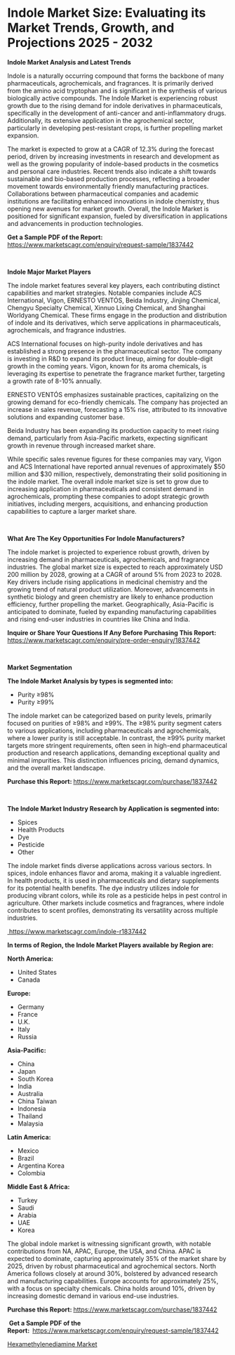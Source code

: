 <p><h1>Indole Market Size: Evaluating its Market Trends, Growth, and Projections 2025 - 2032</h1></p><p><strong>Indole Market Analysis and Latest Trends</strong></p>
<p><p>Indole is a naturally occurring compound that forms the backbone of many pharmaceuticals, agrochemicals, and fragrances. It is primarily derived from the amino acid tryptophan and is significant in the synthesis of various biologically active compounds. The Indole Market is experiencing robust growth due to the rising demand for indole derivatives in pharmaceuticals, specifically in the development of anti-cancer and anti-inflammatory drugs. Additionally, its extensive application in the agrochemical sector, particularly in developing pest-resistant crops, is further propelling market expansion.</p><p>The market is expected to grow at a CAGR of 12.3% during the forecast period, driven by increasing investments in research and development as well as the growing popularity of indole-based products in the cosmetics and personal care industries. Recent trends also indicate a shift towards sustainable and bio-based production processes, reflecting a broader movement towards environmentally friendly manufacturing practices. Collaborations between pharmaceutical companies and academic institutions are facilitating enhanced innovations in indole chemistry, thus opening new avenues for market growth. Overall, the Indole Market is positioned for significant expansion, fueled by diversification in applications and advancements in production technologies.</p></p>
<p><strong>Get a Sample PDF of the Report:&nbsp;</strong> <a href="https://www.marketscagr.com/enquiry/request-sample/1837442?utm_campaign=3135&utm_medium=2&utm_source=Github&utm_content=ia&utm_term=02042025&utm_id=indole">https://www.marketscagr.com/enquiry/request-sample/1837442</a></p>
<p>&nbsp;</p>
<p><strong>Indole Major Market Players</strong></p>
<p><p>The indole market features several key players, each contributing distinct capabilities and market strategies. Notable companies include ACS International, Vigon, ERNESTO VENTÓS, Beida Industry, Jinjing Chemical, Chengyu Specialty Chemical, Xinnuo Lixing Chemical, and Shanghai Worldyang Chemical. These firms engage in the production and distribution of indole and its derivatives, which serve applications in pharmaceuticals, agrochemicals, and fragrance industries.</p><p>ACS International focuses on high-purity indole derivatives and has established a strong presence in the pharmaceutical sector. The company is investing in R&D to expand its product lineup, aiming for double-digit growth in the coming years. Vigon, known for its aroma chemicals, is leveraging its expertise to penetrate the fragrance market further, targeting a growth rate of 8-10% annually.</p><p>ERNESTO VENTÓS emphasizes sustainable practices, capitalizing on the growing demand for eco-friendly chemicals. The company has projected an increase in sales revenue, forecasting a 15% rise, attributed to its innovative solutions and expanding customer base.</p><p>Beida Industry has been expanding its production capacity to meet rising demand, particularly from Asia-Pacific markets, expecting significant growth in revenue through increased market share.</p><p>While specific sales revenue figures for these companies may vary, Vigon and ACS International have reported annual revenues of approximately $50 million and $30 million, respectively, demonstrating their solid positioning in the indole market. The overall indole market size is set to grow due to increasing application in pharmaceuticals and consistent demand in agrochemicals, prompting these companies to adopt strategic growth initiatives, including mergers, acquisitions, and enhancing production capabilities to capture a larger market share.</p></p>
<p>&nbsp;</p>
<p><strong>What Are The Key Opportunities For Indole Manufacturers?</strong></p>
<p><p>The indole market is projected to experience robust growth, driven by increasing demand in pharmaceuticals, agrochemicals, and fragrance industries. The global market size is expected to reach approximately USD 200 million by 2028, growing at a CAGR of around 5% from 2023 to 2028. Key drivers include rising applications in medicinal chemistry and the growing trend of natural product utilization. Moreover, advancements in synthetic biology and green chemistry are likely to enhance production efficiency, further propelling the market. Geographically, Asia-Pacific is anticipated to dominate, fueled by expanding manufacturing capabilities and rising end-user industries in countries like China and India.</p></p>
<p><strong>Inquire or Share Your Questions If Any Before Purchasing This Report:</strong> <a href="https://www.marketscagr.com/enquiry/pre-order-enquiry/1837442?utm_campaign=3135&utm_medium=2&utm_source=Github&utm_content=ia&utm_term=02042025&utm_id=indole">https://www.marketscagr.com/enquiry/pre-order-enquiry/1837442</a></p>
<p>&nbsp;</p>
<p><strong>Market Segmentation</strong></p>
<p><strong>The Indole Market Analysis by types is segmented into:</strong></p>
<p><ul><li>Purity ≥98%</li><li>Purity ≥99%</li></ul></p>
<p><p>The indole market can be categorized based on purity levels, primarily focused on purities of ≥98% and ≥99%. The ≥98% purity segment caters to various applications, including pharmaceuticals and agrochemicals, where a lower purity is still acceptable. In contrast, the ≥99% purity market targets more stringent requirements, often seen in high-end pharmaceutical production and research applications, demanding exceptional quality and minimal impurities. This distinction influences pricing, demand dynamics, and the overall market landscape.</p></p>
<p><strong>Purchase this Report:&nbsp;</strong><a href="https://www.marketscagr.com/purchase/1837442?utm_campaign=3135&utm_medium=2&utm_source=Github&utm_content=ia&utm_term=02042025&utm_id=indole">https://www.marketscagr.com/purchase/1837442</a></p>
<p>&nbsp;</p>
<p><strong>The Indole Market Industry Research by Application is segmented into:</strong></p>
<p><ul><li>Spices</li><li>Health Products</li><li>Dye</li><li>Pesticide</li><li>Other</li></ul></p>
<p><p>The indole market finds diverse applications across various sectors. In spices, indole enhances flavor and aroma, making it a valuable ingredient. In health products, it is used in pharmaceuticals and dietary supplements for its potential health benefits. The dye industry utilizes indole for producing vibrant colors, while its role as a pesticide helps in pest control in agriculture. Other markets include cosmetics and fragrances, where indole contributes to scent profiles, demonstrating its versatility across multiple industries.</p></p>
<p><a href="https://www.marketscagr.com/indole-r1837442?utm_campaign=3135&utm_medium=2&utm_source=Github&utm_content=ia&utm_term=02042025&utm_id=indole">&nbsp;https://www.marketscagr.com/indole-r1837442</a></p>
<p><strong>In terms of Region, the Indole Market Players available by Region are:</strong></p>
<p>
    <p> <strong> North America: </strong>
        <ul>
            <li>United States</li>
            <li>Canada</li>
        </ul>
        </p> 
    <p> <strong> Europe: </strong>
        <ul>
            <li>Germany</li>
            <li>France</li>
            <li>U.K.</li>
            <li>Italy</li>
            <li>Russia</li>
        </ul>
        </p> 
    <p> <strong> Asia-Pacific: </strong>
        <ul>
            <li>China</li>
            <li>Japan</li>
            <li>South Korea</li>
            <li>India</li>
            <li>Australia</li>
            <li>China Taiwan</li>
            <li>Indonesia</li>
            <li>Thailand</li>
            <li>Malaysia</li>
        </ul>
        </p> 
    <p> <strong> Latin America: </strong>
        <ul>
            <li>Mexico</li>
            <li>Brazil</li>
            <li>Argentina Korea</li>
            <li>Colombia</li>
        </ul>
        </p> 
    <p> <strong> Middle East & Africa: </strong>
        <ul>
            <li>Turkey</li>
            <li>Saudi</li>
            <li>Arabia</li>
            <li>UAE</li>
            <li>Korea</li>
        </ul>
    </p>
    </p>
<p><p>The global indole market is witnessing significant growth, with notable contributions from NA, APAC, Europe, the USA, and China. APAC is expected to dominate, capturing approximately 35% of the market share by 2025, driven by robust pharmaceutical and agrochemical sectors. North America follows closely at around 30%, bolstered by advanced research and manufacturing capabilities. Europe accounts for approximately 25%, with a focus on specialty chemicals. China holds around 10%, driven by increasing domestic demand in various end-use industries.</p></p>
<p><strong>Purchase this Report: </strong><a href="https://www.marketscagr.com/purchase/1837442?utm_campaign=3135&utm_medium=2&utm_source=Github&utm_content=ia&utm_term=02042025&utm_id=indole">https://www.marketscagr.com/purchase/1837442</a></p>
<p>&nbsp;<strong>Get a Sample PDF of the Report:&nbsp;&nbsp;</strong><a href="https://www.marketscagr.com/enquiry/request-sample/1837442?utm_campaign=3135&utm_medium=2&utm_source=Github&utm_content=ia&utm_term=02042025&utm_id=indole">https://www.marketscagr.com/enquiry/request-sample/1837442</a></p>
<p><strong></strong></p>
<p><p><a href="https://github.com/zitanebeibit9/Market-Research-Report-List-1/blob/main/hexamethylenediamine-market.md?utm_campaign=3135&utm_medium=2&utm_source=Github&utm_content=ia&utm_term=02042025&utm_id=indole">Hexamethylenediamine Market</a></p></p>